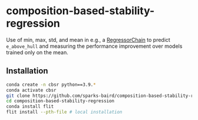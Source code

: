 # composition-based-stability-regression

Use of min, max, std, and mean in e.g., a [RegressorChain](https://scikit-learn.org/stable/modules/generated/sklearn.multioutput.RegressorChain.html#sklearn.multioutput.RegressorChain) to predict `e_above_hull` and measuring the performance improvement over models trained only on the mean.

## Installation
```bash
conda create -n cbsr python==3.9.*
conda activate cbsr
git clone https://github.com/sparks-baird/composition-based-stability-regression.git
cd composition-based-stability-regression
conda install flit
flit install --pth-file # local installation
```
